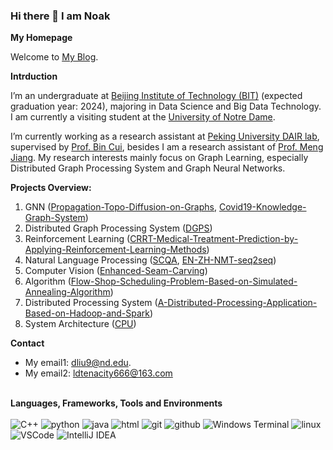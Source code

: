 ### Hi there 👋 I am Noak

**My Homepage**

Welcome to [My Blog](https://noakliu.github.io).

**Intrduction**

I’m an undergraduate at [Beijing Institute of Technology (BIT)](https://english.bit.edu.cn/) (expected graduation year: 2024), majoring in Data Science and Big Data Technology. I am currently a visiting student at the [University of Notre Dame](https://www.nd.edu/).

I’m currently working as a research assistant at [Peking University DAIR lab](https://github.com/PKU-DAIR), supervised by [Prof. Bin Cui](https://cuibinpku.github.io/), besides I am a research assistant of [Prof. Meng Jiang](http://www.meng-jiang.com/). My research interests mainly focus on Graph Learning, especially Distributed Graph Processing System and Graph Neural Networks.

**Projects Overview:**

1. GNN ([Propagation-Topo-Diffusion-on-Graphs](https://github.com/NoakLiu/Propagation-Topo-Diffusion-on-Graphs), [Covid19-Knowledge-Graph-System](https://github.com/NoakLiu/Covid19-Knowledge-Graph-System))
2. Distributed Graph Processing System ([DGPS](https://github.com/NoakLiu/DGPS))
3. Reinforcement Learning ([CRRT-Medical-Treatment-Prediction-by-Applying-Reinforcement-Learning-Methods](https://github.com/NoakLiu/CRRT-Medical-Treatment-Prediction-by-Applying-Reinforcement-Learning-Methods))
4. Natural Language Processing ([SCQA](https://github.com/NoakLiu/SCQA), [EN-ZH-NMT-seq2seq](https://github.com/Youth-49/EN-ZH-NMT-seq2seq))
5. Computer Vision ([Enhanced-Seam-Carving](https://github.com/NoakLiu/Enhanced-Seam-Carving))
6. Algorithm ([Flow-Shop-Scheduling-Problem-Based-on-Simulated-Annealing-Algorithm](https://github.com/NoakLiu/Flow-Shop-Scheduling-Problem-Based-on-Simulated-Annealing-Algorithm))
7. Distributed Processing System ([A-Distributed-Processing-Application-Based-on-Hadoop-and-Spark](https://github.com/NoakLiu/A-Distributed-Processing-Application-Based-on-Hadoop-and-Spark))
8. System Architecture ([CPU](https://github.com/NoakLiu/CPU))

**Contact**

- My email1: dliu9@nd.edu.
- My email2: ldtenacity666@163.com

<p>
</br><strong>Languages, Frameworks, Tools and Environments</strong></br></br>
<img alt="C++" src="https://img.shields.io/badge/-C++-525288?style=flat-square&logo=c%2B%2B&logoColor=white" />
<img alt="python" src="https://img.shields.io/badge/-Python-74787a?style=flat-square&logo=python&logoColor=white" />
<img alt="java" src="https://img.shields.io/badge/-java-2e317c?style=flat-square&logo=java&logoColor=white" />
<img alt="html" src="https://img.shields.io/badge/-html-d2d97a?style=flat-square&logo=html5&logoColor=white" />
<img alt="git" src="https://img.shields.io/badge/-Git-5c2223?style=flat-square&logo=git&logoColor=white" />
<img alt="github" src="https://img.shields.io/badge/-GitHub-d13c74?style=flat-square&logo=github&logoColor=white" />
<img alt="Windows Terminal" src="https://img.shields.io/badge/-Terminal-36292f?style=flat-square&logo=Windows Terminal&logoColor=white" />
<img alt="linux" src="https://img.shields.io/badge/-Linux-8076a3?style=flat-square&logo=linux&logoColor=white" />
<img alt="VSCode" src="https://img.shields.io/badge/-VSCode-007ACC?style=flat-square&logo=Visual Studio Code&logoColor=white" />
<img alt="IntelliJ IDEA" src="https://img.shields.io/badge/-IntelliJ IDEA-b7ae8f?style=flat-square&logo=IntelliJ IDEA&logoColor=white" />

